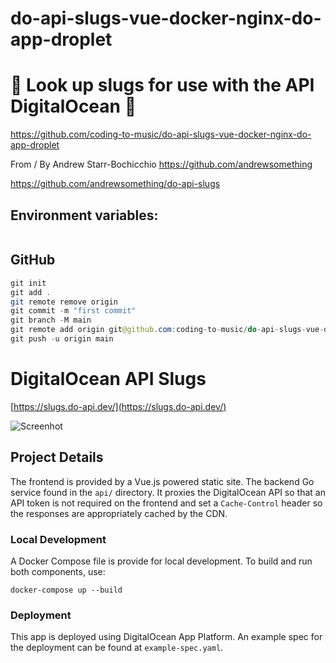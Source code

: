 # do-api-slugs-vue-docker-nginx-do-app-droplet

# 🚀 Look up slugs for use with the API DigitalOcean 🚀

https://github.com/coding-to-music/do-api-slugs-vue-docker-nginx-do-app-droplet

From / By Andrew Starr-Bochicchio https://github.com/andrewsomething

https://github.com/andrewsomething/do-api-slugs

## Environment variables:

```java

```

## GitHub

```java
git init
git add .
git remote remove origin
git commit -m "first commit"
git branch -M main
git remote add origin git@github.com:coding-to-music/do-api-slugs-vue-docker-nginx-do-app-droplet.git
git push -u origin main
```

# DigitalOcean API Slugs

[https://slugs.do-api.dev/](https://slugs.do-api.dev/)

![Screenhot](https://i.imgur.com/etNCvLU.png)

## Project Details

The frontend is provided by a Vue.js powered static site. The backend Go service found in the `api/` directory. It proxies the DigitalOcean API so that an API token is not required on the frontend and set a `Cache-Control` header so the responses are appropriately cached by the CDN.

### Local Development

A Docker Compose file is provide for local development. To build and run both components, use:

    docker-compose up --build

### Deployment

This app is deployed using DigitalOcean App Platform. An example spec for the deployment can be found at `example-spec.yaml`.
